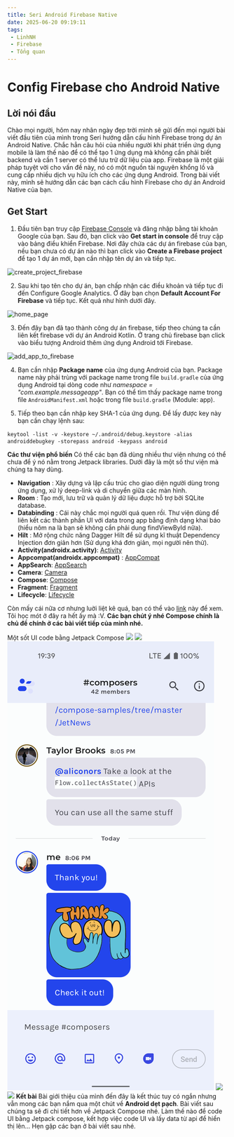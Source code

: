 ```yaml
---
title: Seri Android Firebase Native
date: 2025-06-20 09:19:11
tags:
 - LinhNH
 - Firebase
 - Tổng quan
---
```


# Config Firebase cho Android Native

## Lời nói đầu

Chào mọi người, hôm nay nhân ngày đẹp trời mình sẽ gửi đến mọi người bài viết đầu tiên của mình trong Seri hướng dẫn cấu hình Firebase trong dự án Android Native. Chắc hẳn câu hỏi của nhiều người khi phát triển ứng dụng mobile là làm thế nào để có thể tạo 1 ứng dụng mà không cần phải biết backend và cần 1 server có thể lưu trữ dữ liệu của app. Firebase là một giải pháp tuyệt vời cho vấn đề này, nó có một nguồn tài nguyên khổng lồ và cung cấp nhiều dịch vụ hữu ích cho các ứng dụng Android. Trong bài viết này, mình sẽ hướng dẫn các bạn cách cấu hình Firebase cho dự án Android Native của bạn.

## Get Start

1. Đầu tiên bạn truy cập [Firebase Console](https://firebase.google.com/) và đăng nhập bằng tài khoản Google của bạn. Sau đó, bạn click vào **Get start in console** để truy cập vào bảng điều khiển Firebase. Nơi đây chứa các dự án firebase của bạn, nếu bạn chưa có dự án nào thì bạn click vào **Create a Firebase project** để tạo 1 dự án mới, bạn cần nhập tên dự án và tiếp tục.

![create_project_firebase](/css/images/linhnh/create_project_firebase.png "Create Project Firebase")

2. Sau khi tạo tên cho dự án, bạn chấp nhận các điều khoản và tiếp tục đi đến Configure Google Analytics. Ở đây bạn chọn **Default Account For Firebase** và tiếp tục. Kết quả như hình dưới đây.

![home_page](/css/images/linhnh/home_page.png "Home Page")

3. Đến đây bạn đã tạo thành công dự án firebase, tiếp theo chúng ta cần liên kết firebase với dự án Android Kotlin. Ở trang chủ firebase bạn click vào biểu tượng Android thêm ứng dụng Android tới Firebase.

![add_app_to_firebase](/css/images/linhnh/add_app_to_firebase.png "Add App to Firebase")

4. Bạn cần nhập **Package name** của ứng dụng Android của bạn. Package name này phải trùng với package name trong file `build.gradle` của ứng dụng Android tại dòng code như *namespace = "com.example.messageapp"*. Bạn có thể tìm thấy package name trong file `AndroidManifest.xml` hoặc trong file `build.gradle` (Module: app).

5. Tiếp theo bạn cần nhập key SHA-1 của ứng dụng. Để lấy được key này bạn cần chạy lệnh sau:
```
keytool -list -v -keystore ~/.android/debug.keystore -alias androiddebugkey -storepass android -keypass android
```


**Các thư viện phổ biến**
Có thể các bạn đã dùng nhiều thư viện nhưng có thể chưa để ý nó nằm trong Jetpack libraries. Dưới đây là một số thư viện mà chúng ta hay dùng.
- **Navigation** : Xây dựng và lập cấu trúc cho giao diện người dùng trong ứng dụng, xử lý deep-link và di chuyển giữa các màn hình.
- **Room** : Tạo mới, lưu trữ và quản lý dữ liệu được hỗ trợ bởi SQLite database.
- **Databinding** : Cái này chắc mọi người quá quen rồi. Thư viện dùng để liên kết các thành phần UI với data trong app bằng định dạng khai báo (hiểu nôm na là bạn sẽ không cần phải dung findViewById nữa).
- **Hilt** : Mở rộng chức năng Dagger Hilt để sử dụng kĩ thuật Dependency Injection đơn giản hơn (Sử dụng khá đơn giản, mọi người nên thử).
- **Activity(androidx.activity)**: [Activity](https://developer.android.com/jetpack/androidx/releases/activity?_gl=1*pux1ac*_up*MQ..&gclid=Cj0KCQiA0MG5BhD1ARIsAEcZtwR0PQaFlH50BXwBvWZwvNhXobfh78kks9Z6tO1uWRERW9ttkIhxZB8aAnsVEALw_wcB&gclsrc=aw.ds)
- **Appcompat(androidx.appcompat)** : [AppCompat](https://developer.android.com/jetpack/androidx/releases/appcompat?_gl=1*1h95g3h*_up*MQ..&gclid=Cj0KCQiA0MG5BhD1ARIsAEcZtwR0PQaFlH50BXwBvWZwvNhXobfh78kks9Z6tO1uWRERW9ttkIhxZB8aAnsVEALw_wcB&gclsrc=aw.ds)
- **AppSearch**: [AppSearch](https://developer.android.com/jetpack/androidx/releases/appsearch?_gl=1*1h95g3h*_up*MQ..&gclid=Cj0KCQiA0MG5BhD1ARIsAEcZtwR0PQaFlH50BXwBvWZwvNhXobfh78kks9Z6tO1uWRERW9ttkIhxZB8aAnsVEALw_wcB&gclsrc=aw.ds)
- **Camera**: [Camera](https://developer.android.com/jetpack/androidx/releases/camera?_gl=1*1h95g3h*_up*MQ..&gclid=Cj0KCQiA0MG5BhD1ARIsAEcZtwR0PQaFlH50BXwBvWZwvNhXobfh78kks9Z6tO1uWRERW9ttkIhxZB8aAnsVEALw_wcB&gclsrc=aw.ds)
- **Compose**: [Compose](https://developer.android.com/jetpack/androidx/releases/compose?_gl=1*m8tg1v*_up*MQ..&gclid=Cj0KCQiA0MG5BhD1ARIsAEcZtwR0PQaFlH50BXwBvWZwvNhXobfh78kks9Z6tO1uWRERW9ttkIhxZB8aAnsVEALw_wcB&gclsrc=aw.ds)
- **Fragment**: [Fragment](https://developer.android.com/jetpack/androidx/releases/fragment?_gl=1*m8tg1v*_up*MQ..&gclid=Cj0KCQiA0MG5BhD1ARIsAEcZtwR0PQaFlH50BXwBvWZwvNhXobfh78kks9Z6tO1uWRERW9ttkIhxZB8aAnsVEALw_wcB&gclsrc=aw.ds)
- **Lifecycle**: [Lifecycle](https://developer.android.com/jetpack/androidx/releases/lifecycle?_gl=1*1fwyy68*_up*MQ..&gclid=Cj0KCQiA0MG5BhD1ARIsAEcZtwR0PQaFlH50BXwBvWZwvNhXobfh78kks9Z6tO1uWRERW9ttkIhxZB8aAnsVEALw_wcB&gclsrc=aw.ds)

Còn mấy cái nữa cơ nhưng luời liệt kê quá, bạn có thể vào [link](https://developer.android.com/jetpack?gad_source=1&gclid=Cj0KCQiA0MG5BhD1ARIsAEcZtwR0PQaFlH50BXwBvWZwvNhXobfh78kks9Z6tO1uWRERW9ttkIhxZB8aAnsVEALw_wcB&gclsrc=aw.ds#:~:text=Read%20testimonials-,Jetpack%20libraries,-Explore%20all%20libraries) này để xem. Tôi học mót ở đây ra hết ấy mà :V.
**Các bạn chút ý nhé Compose chính là chủ đề chính ở các bài viết tiếp của mình nhé.**

Một sốt UI code bằng Jetpack Compose
![](https://miro.medium.com/v2/resize:fit:474/1*OnmTLPcraJ0kfnmRx1oSPg.gif)
![](https://raw.githubusercontent.com/android/compose-samples/refs/heads/main/readme/screenshots/Jetsnack.png)
![](https://raw.githubusercontent.com/android/compose-samples/refs/heads/main/readme/screenshots/Jetchat.png)
![](https://raw.githubusercontent.com/android/compose-samples/refs/heads/main/readme/screenshots/Jetcaster.png)
![](https://raw.githubusercontent.com/android/compose-samples/refs/heads/main/readme/screenshots/JetNews.png)
**Kết bài**
Bài giới thiệu của mình đến đây là kết thúc tuy có ngắn nhưng vẫn mong các bạn nắm qua một chút về **Android dẹt pạch**. Bài viết sau chúng ta sẽ đi chi tiết hơn về Jetpack Compose nhé. Làm thế nào để code UI bằng Jetpack compose, kết hợp việc code UI và lấy data từ api để hiển thị lên... Hẹn gặp các bạn ở bài viết sau nhé. 
